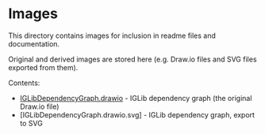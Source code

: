 
# Images

This directory contains images for inclusion in readme files and documentation.

Original and derived images are stored here (e.g. Draw.io files and SVG files exported from them).

Contents:

* [IGLibDependencyGraph.drawio]() - IGLib dependency graph (the original Draw.io file)
* [IGLibDependencyGraph.drawio.svg] - IGLib dependency graph, export to SVG